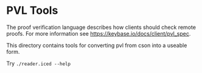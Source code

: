# PVL Tools

The proof verification language describes how clients should check remote proofs. For more information see https://keybase.io/docs/client/pvl_spec.

This directory contains tools for converting pvl from cson into a useable form.

Try `./reader.iced --help`
